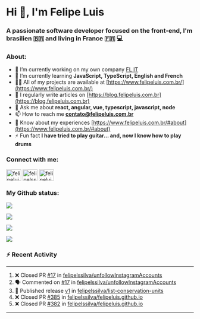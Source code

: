 <h1 align="left">Hi 👋, I'm Felipe Luis</h1>
<h3 align="left">A passionate software developer focused on the front-end, I'm brasilien 🇧🇷 and living in France 🇫🇷 💻</h3>

<h3 align="left">About:</h3>

- 🔭 I’m currently working on my own company [FL IT](https://www.linkedin.com/company/felipe-luis-it/)
- 🌱 I’m currently learning **JavaScript, TypeScript, English and French**
- 👨‍💻 All of my projects are available at [https://www.felipeluis.com.br/](https://www.felipeluis.com.br/)
- 📝 I regularly write articles on [https://blog.felipeluis.com.br](https://blog.felipeluis.com.br)
- 💬 Ask me about **react, angular, vue, typescript, javascript, node**
- 📫 How to reach me **contato@felipeluis.com.br**
- 📄 Know about my experiences [https://www.felipeluis.com.br/#about](https://www.felipeluis.com.br/#about)
- ⚡ Fun fact **I have tried to play guitar... and, now I know how to play drums**

<h3 align="left">Connect with me:</h3>
<p align="left">
<a href="https://twitter.com/felipeluisss" target="blank"><img align="center" src="https://raw.githubusercontent.com/rahuldkjain/github-profile-readme-generator/master/src/images/icons/Social/twitter.svg" alt="felipeluisss" height="30" width="40" /></a>
<a href="https://linkedin.com/in/felipelssilva" target="blank"><img align="center" src="https://raw.githubusercontent.com/rahuldkjain/github-profile-readme-generator/master/src/images/icons/Social/linked-in-alt.svg" alt="felipelssilva" height="30" width="40" /></a>
<a href="https://instagram.com/felipeluis.js" target="blank"><img align="center" src="https://raw.githubusercontent.com/rahuldkjain/github-profile-readme-generator/master/src/images/icons/Social/instagram.svg" alt="felipeluiss" height="30" width="40" /></a>
</p>

<h3 align="left">My Github status:</h3>

<p align="left"><img align="center" src="https://github-profile-trophy.vercel.app/?username=felipelssilva&margin-w=15&margin-h=15&column=-1"/></p>
<p align="left"><img align="center" src="https://github-readme-streak-stats.herokuapp.com/?user=felipelssilva&" /></p>
<p align="left"><img align="center" src="https://github-readme-stats.vercel.app/api?username=felipelssilva&show_icons=true&locale=en" /></p>
<p align="left"><img align="center" src="https://github-readme-stats.vercel.app/api/top-langs?username=felipelssilva&show_icons=true&locale=en&layout=compact" /></p>

### :zap: Recent Activity

---

<!--START_SECTION:activity-->
1. ❌ Closed PR [#17](undefined) in [felipelssilva/unfollowInstagramAccounts](https://github.com/felipelssilva/unfollowInstagramAccounts)
2. 🗣 Commented on [#17](https://github.com/felipelssilva/unfollowInstagramAccounts/pull/17#issuecomment-3291060389) in [felipelssilva/unfollowInstagramAccounts](https://github.com/felipelssilva/unfollowInstagramAccounts)
3. 🚀 Published release [v1](https://github.com/felipelssilva/list-conservation-units/releases/tag/v1) in [felipelssilva/list-conservation-units](https://github.com/felipelssilva/list-conservation-units)
4. ❌ Closed PR [#385](https://github.com/felipelssilva/felipeluis.github.io/pull/385) in [felipelssilva/felipeluis.github.io](https://github.com/felipelssilva/felipeluis.github.io)
5. ❌ Closed PR [#382](https://github.com/felipelssilva/felipeluis.github.io/pull/382) in [felipelssilva/felipeluis.github.io](https://github.com/felipelssilva/felipeluis.github.io)
<!--END_SECTION:activity-->


---
